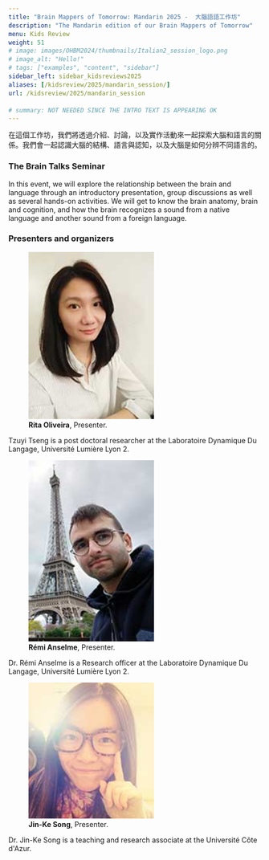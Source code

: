 ```yaml
---
title: "Brain Mappers of Tomorrow: Mandarin 2025 -  大腦語語工作坊"
description: "The Mandarin edition of our Brain Mappers of Tomorrow"
menu: Kids Review
weight: 51
# image: images/OHBM2024/thumbnails/Italian2_session_logo.png
# image_alt: "Hello!"
# tags: ["examples", "content", "sidebar"]
sidebar_left: sidebar_kidsreviews2025
aliases: [/kidsreview/2025/mandarin_session/]
url: /kidsreview/2025/mandarin_session

# summary: NOT NEEDED SINCE THE INTRO TEXT IS APPEARING OK
---
```


<!-- ## 大腦語語工作坊 -->

在這個工作坊，我們將透過介紹、討論，以及實作活動來一起探索大腦和語言的關係。我們會一起認識大腦的結構、語言與認知，以及大腦是如何分辨不同語言的。 

### The Brain Talks Seminar 

In this event, we will explore the relationship between the brain and language through an introductory presentation, group discussions as well as 
several hands-on activities. We will get to know the brain anatomy, brain and cognition, and how the brain recognizes a sound from a 
native language and another sound from a foreign language.

<!-- **[Registration is closed](https://docs.google.com/forms/d/e/1FAIpQLScSGwVp4u_BmJPfdx6EiwFffblTmG53RnQpQwb4B3_sg4XZYA/viewform?usp=sf_link)** -->

### Presenters and organizers

<div class="content-gallery">
  <figure>
    <img src="TSENG.jpg" alt="Tzuyi Tseng" width="250">
    <figcaption><b>Rita Oliveira</b>, Presenter.</figcaption>
  </figure>
</div>

Tzuyi Tseng is a post doctoral researcher at the Laboratoire Dynamique Du Langage,  Université Lumière Lyon 2.

<div class="content-gallery">
  <figure>
    <img src="ANSELME.jpg" alt="Rémi Anselme" width="250">
    <figcaption><b>Rémi Anselme</b>, Presenter.</figcaption>
  </figure>
</div>

Dr. Rémi Anselme is a Research officer at the Laboratoire Dynamique Du Langage,  Université Lumière Lyon 2.

<div class="content-gallery">
  <figure>
    <img src="SONG.jpg" alt="Jin-Ke Song" width="250">
    <figcaption><b>Jin-Ke Song</b>, Presenter.</figcaption>
  </figure>
</div>

Dr. Jin-Ke Song is a teaching and research associate at the Université Côte d'Azur.
